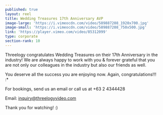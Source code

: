 ```yaml
---
published: true
layout: reel
title: Wedding Treasures 17th Anniversary AVP
image-large: 'https://i.vimeocdn.com/video/589887208_1920x700.jpg'
image-small: 'https://i.vimeocdn.com/video/589887208_750x500.jpg'
link: 'https://player.vimeo.com/video/85312099'
type: corporate
section-rank: 10
---
```

Threelogy congratulates Wedding Treasures on their 17th Anniversary in the industry! We are always happy to work with you & forever grateful that you are not only our colleagues in the industry but also our friends as well. 

You deserve all the success you are enjoying now. Again, congratulations!!! :* 

For bookings, send us an email or call us at +63 2 4344428

Email: inquiry@threelogyvideo.com

Thank you for watching! :) 